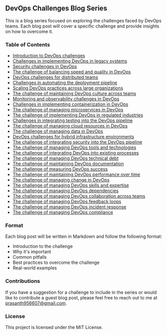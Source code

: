 ## DevOps Challenges Blog Series
This is a blog series focused on exploring the challenges faced by DevOps teams. Each blog post will cover a specific challenge and provide insights on how to overcome it.

### Table of Contents
- [Introduction to DevOps challenges](DAY-01/)
- [Challenges in implementing DevOps in legacy systems](DAY-02/)
- [Security challenges in DevOps](DAY-03/)
- [The challenge of balancing speed and quality in DevOps](DAY-04/)
- [DevOps challenges for distributed teams](DAY-05/)
- [Challenges in automating the deployment pipeline]()
- [Scaling DevOps practices across large organizations]()
- [The challenge of maintaining DevOps culture across teams]()
- [Monitoring and observability challenges in DevOps]()
- [Challenges in implementing containerization in DevOps]()
- [The challenge of managing microservices in DevOps]()
- [The challenge of implementing DevOps in regulated industries]()
- [Challenges in integrating testing into the DevOps pipeline]()
- [The challenge of managing cloud resources in DevOps]()
- [The challenge of managing data in DevOps]()
- [DevOps challenges for hybrid infrastructure environments]()
- [The challenge of integrating security into the DevOps pipeline]()
- [The challenge of managing DevOps tools and technologies]()
- [The challenge of integrating DevOps into existing processes]()
- [The challenge of managing DevOps technical debt]()
- [The challenge of maintaining DevOps documentation]()
- [The challenge of measuring DevOps success]()
- [The challenge of maintaining DevOps performance over time]()
- [The challenge of managing change in DevOps]()
- [The challenge of managing DevOps skills and expertise]()
- [The challenge of managing DevOps dependencies]()
- [The challenge of managing DevOps collaboration across teams]()
- [The challenge of managing DevOps feedback loops]()
- [The challenge of managing DevOps incident response]()
- [The challenge of managing DevOps compliance]()
### Format
Each blog post will be written in Markdown and follow the following format:

- Introduction to the challenge
- Why it's important
- Common pitfalls
- Best practices to overcome the challenge
- Real-world examples
### Contributions
If you have a suggestion for a challenge to include in the series or would like to contribute a guest blog post, please feel free to reach out to me at prasanth956607@gmail.com.

### License
This project is licensed under the MIT License.